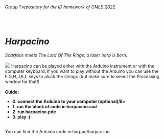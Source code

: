 <h6>Group 1 repository for the ID homework of CMLS 2022</h6><br>
<h1><i>Harpacino</i></h1>
<i>Scarface meets The Lord Of The Rings: a laser harp is born.</i>
<br><br>
<img src="https://user-images.githubusercontent.com/56019313/171048625-239048dc-6e87-4460-bbc1-604f41ca583a.jpg">
Harpacino can be played either with the Arduino instrument or with the computer keyboard. If you want to play without the Arduino you can use the F,G,H,J,K,L keys to pluck the strings (but make sure to select the Processing window for that!).
<br><br>
<b>Guide:
<ul>
  <li>0. connect the Arduino to your computer (optional)/li>
  <li>1. run the block of code in harpacino.scd</li>
  <li>2. run harpacino.pde</li>
  <li>3. play :)</li>
</ul>
</b>
</p><br>
You can find the Arduino code in harpac/harpac.ino

